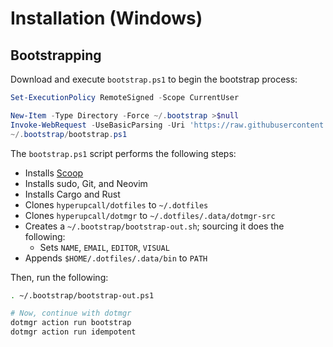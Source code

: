 # Installation (Windows)

## Bootstrapping

Download and execute `bootstrap.ps1` to begin the bootstrap process:

```powershell
Set-ExecutionPolicy RemoteSigned -Scope CurrentUser

New-Item -Type Directory -Force ~/.bootstrap >$null
Invoke-WebRequest -UseBasicParsing -Uri 'https://raw.githubusercontent.com/hyperupcall/dotfiles/main/os/windows/bootstrap.ps1' -OutFile ~/.bootstrap/bootstrap.ps1
~/.bootstrap/bootstrap.ps1
```

The `bootstrap.ps1` script performs the following steps:

- Installs [Scoop](https://scoop.sh)
- Installs sudo, Git, and Neovim
- Installs Cargo and Rust
- Clones `hyperupcall/dotfiles` to `~/.dotfiles`
- Clones `hyperupcall/dotmgr` to `~/.dotfiles/.data/dotmgr-src`
- Creates a `~/.bootstrap/bootstrap-out.sh`; sourcing it does the following:
  - Sets `NAME`, `EMAIL`, `EDITOR`, `VISUAL`
- Appends `$HOME/.dotfiles/.data/bin` to `PATH`

Then, run the following:

```sh
. ~/.bootstrap/bootstrap-out.ps1

# Now, continue with dotmgr
dotmgr action run bootstrap
dotmgr action run idempotent
```
